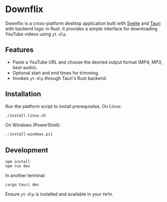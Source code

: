 # Downflix

Downflix is a cross-platform desktop application built with [Svelte](https://svelte.dev/) and [Tauri](https://tauri.app/) with backend logic in Rust. It provides a simple interface for downloading YouTube videos using `yt-dlp`.

## Features

- Paste a YouTube URL and choose the desired output format (MP4, MP3, best audio).
- Optional start and end times for trimming.
- Invokes `yt-dlp` through Tauri's Rust backend.

## Installation

Run the platform script to install prerequisites. On Linux:

```bash
./install-linux.sh
```

On Windows (PowerShell):

```powershell
./install-windows.ps1
```

## Development

```
npm install
npm run dev
```

In another terminal:

```
cargo tauri dev
```

Ensure `yt-dlp` is installed and available in your `PATH`.
